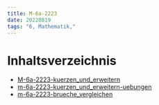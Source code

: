 ```yaml
---
title: M-6a-2223
date: 20220819
tags: "6, Mathematik,"
---
```


# Inhaltsverzeichnis

* [M-6a-2223-kuerzen_und_erweitern](M-6a-2223-kuerzen_und_erweitern.md)
* [m-6a-2223-kuerzen_und_erweitern-uebungen](m-6a-2223-kuerzen_und_erweitern-uebungen.md)
* [m-6a-2223-brueche_vergleichen](m-6a-2223-brueche_vergleichen.md)
